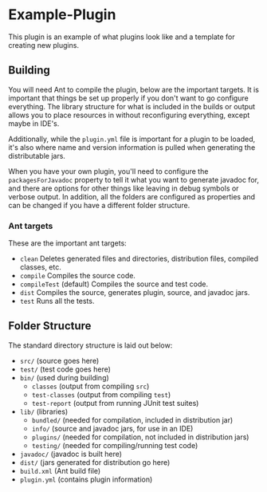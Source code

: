 # Example-Plugin

This plugin is an example of what plugins look like and a template for
creating new plugins.

## Building

You will need Ant to compile the plugin, below are the important targets.
It is important that things be set up properly if you don't want to go
configure everything. The library structure for what is included in the builds
or output allows you to place resources in without reconfiguring everything,
except maybe in IDE's.

Additionally, while the `plugin.yml` file is important for a plugin to be
loaded, it's also where name and version information is pulled when generating
the distributable jars.

When you have your own plugin, you'll need to configure the
`packagesForJavadoc` property to tell it what you want to generate
javadoc for, and there are options for other things like leaving in debug
symbols or verbose output. In addition, all the folders are configured as
properties and can be changed if you have a different folder structure.

### Ant targets

These are the important ant targets:

- `clean` Deletes generated files and directories, distribution files, compiled classes, etc.
- `compile` Compiles the source code.
- `compileTest` (default) Compiles the source and test code.
- `dist` Compiles the source, generates plugin, source, and javadoc jars.
- `test` Runs all the tests.

## Folder Structure

The standard directory structure is laid out below:

- `src/` (source goes here)
- `test/` (test code goes here)
- `bin/` (used during building)
  - `classes` (output from compiling `src`)
  - `test-classes` (output from compiling `test`)
  - `test-report` (output from running JUnit test suites)
- `lib/` (libraries)
  - `bundled/` (needed for compilation, included in distribution jar)
  - `info/` (source and javadoc jars, for use in an IDE)
  - `plugins/` (needed for compilation, not included in distribution jars)
  - `testing/` (needed for compiling/running test code)
- `javadoc/` (javadoc is built here)
- `dist/` (jars generated for distribution go here)
- `build.xml` (Ant build file)
- `plugin.yml` (contains plugin information)
